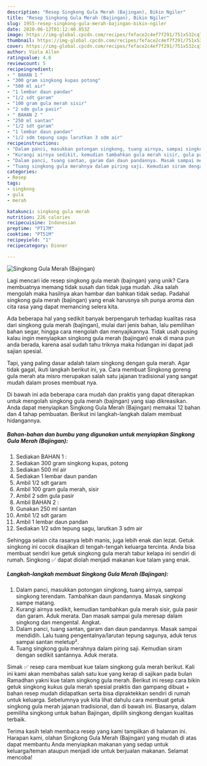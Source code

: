 ```yaml
---
description: "Resep Singkong Gula Merah (Bajingan), Bikin Ngiler"
title: "Resep Singkong Gula Merah (Bajingan), Bikin Ngiler"
slug: 1955-resep-singkong-gula-merah-bajingan-bikin-ngiler
date: 2020-06-12T01:12:40.853Z
image: https://img-global.cpcdn.com/recipes/feface2c4ef7f291/751x532cq70/singkong-gula-merah-bajingan-foto-resep-utama.jpg
thumbnail: https://img-global.cpcdn.com/recipes/feface2c4ef7f291/751x532cq70/singkong-gula-merah-bajingan-foto-resep-utama.jpg
cover: https://img-global.cpcdn.com/recipes/feface2c4ef7f291/751x532cq70/singkong-gula-merah-bajingan-foto-resep-utama.jpg
author: Viola Allen
ratingvalue: 4.8
reviewcount: 5
recipeingredient:
- " BAHAN 1 "
- "300 gram singkong kupas potong"
- "500 ml air"
- "1 lembar daun pandan"
- "1/2 sdt garam"
- "100 gram gula merah sisir"
- "2 sdm gula pasir"
- " BAHAN 2 "
- "250 ml santan"
- "1/2 sdt garam"
- "1 lembar daun pandan"
- "1/2 sdm tepung sagu larutkan 3 sdm air"
recipeinstructions:
- "Dalam panci, masukkan potongan singkong, tuang airnya, sampai singkong terendam. Tambahkan daun pandannya. Masak singkong sampe matang."
- "Kurangi airnya sedikit, kemudian tambahkan gula merah sisir, gula pasir dan garam. Aduk merata. Dan masak sampai gula meresap dalam singkong dan mengental. Angkat."
- "Dalam panci, tuang santan, garam dan daun pandannya. Masak sampai mendidih. Lalu tuang pengentalnya/larutan tepung sagunya, aduk terus sampai santan meletup²."
- "Tuang singkong gula merahnya dalam piring saji. Kemudian siram dengan sedikit santannya. Aduk merata."
categories:
- Resep
tags:
- singkong
- gula
- merah

katakunci: singkong gula merah 
nutrition: 226 calories
recipecuisine: Indonesian
preptime: "PT17M"
cooktime: "PT51M"
recipeyield: "1"
recipecategory: Dinner

---
```



![Singkong Gula Merah (Bajingan)](https://img-global.cpcdn.com/recipes/feface2c4ef7f291/751x532cq70/singkong-gula-merah-bajingan-foto-resep-utama.jpg)

Lagi mencari ide resep singkong gula merah (bajingan) yang unik? Cara membuatnya memang tidak susah dan tidak juga mudah. Jika salah mengolah maka hasilnya akan hambar dan bahkan tidak sedap. Padahal singkong gula merah (bajingan) yang enak harusnya sih punya aroma dan cita rasa yang dapat memancing selera kita.

Ada beberapa hal yang sedikit banyak berpengaruh terhadap kualitas rasa dari singkong gula merah (bajingan), mulai dari jenis bahan, lalu pemilihan bahan segar, hingga cara mengolah dan menyajikannya. Tidak usah pusing kalau ingin menyiapkan singkong gula merah (bajingan) enak di mana pun anda berada, karena asal sudah tahu triknya maka hidangan ini dapat jadi sajian spesial.

Tapi, yang paling dasar adalah talam singkong dengan gula merah. Agar tidak gagal, ikuti langkah berikut ini, ya. Cara membuat Singkong goreng gula merah ata misro merupakan salah satu jajanan tradisional yang sangat mudah dalam proses membuat nya.


Di bawah ini ada beberapa cara mudah dan praktis yang dapat diterapkan untuk mengolah singkong gula merah (bajingan) yang siap dikreasikan. Anda dapat menyiapkan Singkong Gula Merah (Bajingan) memakai 12 bahan dan 4 tahap pembuatan. Berikut ini langkah-langkah dalam membuat hidangannya.

<!--inarticleads1-->

##### Bahan-bahan dan bumbu yang digunakan untuk menyiapkan Singkong Gula Merah (Bajingan):

1. Sediakan  BAHAN 1 :
1. Sediakan 300 gram singkong kupas, potong
1. Sediakan 500 ml air
1. Sediakan 1 lembar daun pandan
1. Ambil 1/2 sdt garam
1. Ambil 100 gram gula merah, sisir
1. Ambil 2 sdm gula pasir
1. Ambil  BAHAN 2 :
1. Gunakan 250 ml santan
1. Ambil 1/2 sdt garam
1. Ambil 1 lembar daun pandan
1. Sediakan 1/2 sdm tepung sagu, larutkan 3 sdm air


Sehingga selain cita rasanya lebih manis, juga lebih enak dan lezat. Getuk singkong ini cocok disajikan di tengah-tengah keluarga tercinta. Anda bisa membuat sendiri kue getuk singkong gula merah tabur kelapa ini sendiri di rumah. Singkong ✅ dapat diolah menjadi makanan kue talam yang enak. 

<!--inarticleads2-->

##### Langkah-langkah membuat Singkong Gula Merah (Bajingan):

1. Dalam panci, masukkan potongan singkong, tuang airnya, sampai singkong terendam. Tambahkan daun pandannya. Masak singkong sampe matang.
1. Kurangi airnya sedikit, kemudian tambahkan gula merah sisir, gula pasir dan garam. Aduk merata. Dan masak sampai gula meresap dalam singkong dan mengental. Angkat.
1. Dalam panci, tuang santan, garam dan daun pandannya. Masak sampai mendidih. Lalu tuang pengentalnya/larutan tepung sagunya, aduk terus sampai santan meletup².
1. Tuang singkong gula merahnya dalam piring saji. Kemudian siram dengan sedikit santannya. Aduk merata.


Simak ✅ resep cara membuat kue talam singkong gula merah berikut. Kali ini kami akan membahas salah satu kue yang kerap di sajikan pada bulan Ramadhan yakni kue talam singkong gula merah. Berikut ini resep cara bikin getuk singkong kukus gula merah spesial praktis dan gampang dibuat + bahan resep mudah didapatkan serta bisa dipraktekkan sendiri di rumah untuk keluarga. Sebelumnya yuk kita lihat dahulu cara membuat getuk singkong gula merah jajanan tradisional, dan di bawah ini. Biasanya, dalam pemiliha singkong untuk bahan Bajingan, dipilih singkong dengan kualitas terbaik. 

Terima kasih telah membaca resep yang kami tampilkan di halaman ini. Harapan kami, olahan Singkong Gula Merah (Bajingan) yang mudah di atas dapat membantu Anda menyiapkan makanan yang sedap untuk keluarga/teman ataupun menjadi ide untuk berjualan makanan. Selamat mencoba!
